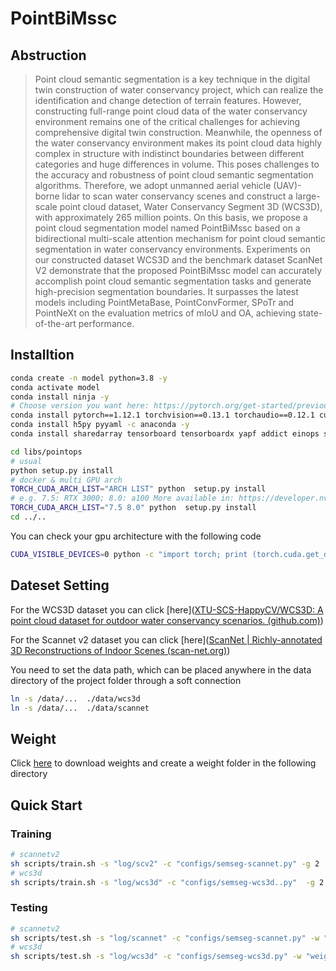# PointBiMssc

## Abstruction

> Point cloud semantic segmentation is a key technique in the digital twin construction of water conservancy project, which can realize the identification and change detection of terrain features. However, constructing full-range point cloud data of the water conservancy environment remains one of the critical challenges for achieving comprehensive digital twin construction. Meanwhile, the openness of the water conservancy environment makes its point cloud data highly complex in structure with indistinct boundaries between different categories and huge differences in volume. This poses challenges to the accuracy and robustness of point cloud semantic segmentation algorithms. Therefore, we adopt unmanned aerial vehicle (UAV)-borne lidar to scan water conservancy scenes and construct a large-scale point cloud dataset, Water Conservancy Segment 3D (WCS3D), with approximately 265 million points. On this basis, we propose a point cloud segmentation model named PointBiMssc based on a bidirectional multi-scale attention mechanism for point cloud semantic segmentation in water conservancy environments. Experiments on our constructed dataset WCS3D and the benchmark dataset ScanNet V2 demonstrate that the proposed PointBiMssc model can accurately accomplish point cloud semantic segmentation tasks and generate high-precision segmentation boundaries. It surpasses the latest models including PointMetaBase, PointConvFormer, SPoTr and PointNeXt on the evaluation metrics of mIoU and OA, achieving state-of-the-art performance.



## Installtion

```bash
conda create -n model python=3.8 -y
conda activate model
conda install ninja -y
# Choose version you want here: https://pytorch.org/get-started/previous-versions/
conda install pytorch==1.12.1 torchvision==0.13.1 torchaudio==0.12.1 cudatoolkit=11.3 -c pytorch -y
conda install h5py pyyaml -c anaconda -y
conda install sharedarray tensorboard tensorboardx yapf addict einops scipy plyfile termcolor timm -c conda-forge -y

cd libs/pointops
# usual
python setup.py install
# docker & multi GPU arch
TORCH_CUDA_ARCH_LIST="ARCH LIST" python  setup.py install
# e.g. 7.5: RTX 3000; 8.0: a100 More available in: https://developer.nvidia.com/cuda-gpus
TORCH_CUDA_ARCH_LIST="7.5 8.0" python  setup.py install
cd ../..

```

You can check your gpu architecture with the following code

```bash
CUDA_VISIBLE_DEVICES=0 python -c "import torch; print (torch.cuda.get_device_capability ())"
```



## Dateset Setting

For the WCS3D dataset you can click [here]([XTU-SCS-HappyCV/WCS3D: A point cloud dataset for outdoor water conservancy scenarios. (github.com)](https://github.com/XTU-SCS-HappyCV/WCS3D))

For the Scannet v2 dataset you can click [here]([ScanNet | Richly-annotated 3D Reconstructions of Indoor Scenes (scan-net.org)](http://www.scan-net.org/))

You need to set the data path, which can be placed anywhere in the data directory of the project folder through a soft connection

```bash
ln -s /data/...  ./data/wcs3d
ln -s /data/...  ./data/scannet
```



## Weight

Click [here](https://drive.google.com/drive/folders/1HTYUtMmzedyPlqFycs2q3hykf1O8AUf0?usp=drive_link)  to download weights and create a weight folder in the following directory



## Quick Start

### Training

```bash
# scannetv2
sh scripts/train.sh -s "log/scv2" -c "configs/semseg-scannet.py" -g 2
# wcs3d
sh scripts/train.sh -s "log/wcs3d" -c "configs/semseg-wcs3d..py"  -g 2
```

### Testing

```bash
# scannetv2
sh scripts/test.sh -s "log/scannet" -c "configs/semseg-scannet.py" -w "weight/model_best_scv2.pth"
# wcs3d
sh scripts/test.sh -s "log/wcs3d" -c "configs/semseg-wcs3d.py" -w "weight/model_best_wcs3d.pth"
```


